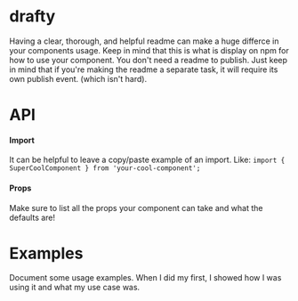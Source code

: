 # drafty

Having a clear, thorough, and helpful readme can make a huge differce in your components usage. Keep in mind that this is what is display on npm for how to use your component. You don't need a readme to publish. Just keep in mind that if you're making the readme a separate task,
it will require its own publish event. (which isn't hard).

# API

#### Import

It can be helpful to leave a copy/paste example of an import. Like:
```import { SuperCoolComponent } from 'your-cool-component';```

#### Props

Make sure to list all the props your component can take and what the defaults are!

# Examples

Document some usage examples. When I did my first, I showed how I was using it and what my use case was.
